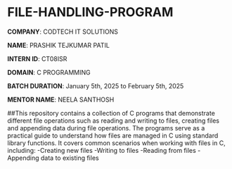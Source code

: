 # FILE-HANDLING-PROGRAM

**COMPANY**: CODTECH IT SOLUTIONS

**NAME**: PRASHIK TEJKUMAR  PATIL

**INTERN ID**: CT08ISR

**DOMAIN**: C PROGRAMMING

**BATCH DURATION**: January 5th, 2025 to February 5th, 2025

**MENTOR NAME**: NEELA SANTHOSH

##This repository contains a collection of C programs that demonstrate different file operations such as reading and writing to files, creating files and appending data during file operations. The programs serve as a practical guide to understand how files are managed in C using standard library functions.
It covers common scenarios when working with files in C, including:
-Creating new files
-Writing to files
-Reading from files
-Appending data to existing files



